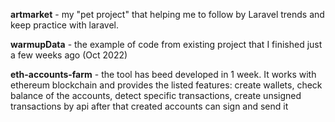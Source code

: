 **artmarket** - my "pet project" that helping me to follow by Laravel trends and keep practice with laravel.

**warmupData** - the example of code from existing project that I finished just a few weeks ago (Oct 2022)

**eth-accounts-farm** - the tool has beed developed in 1 week. It works with ethereum blockchain and provides the listed features: create wallets, check balance of the accounts, detect specific transactions, create unsigned transactions by api after that created accounts can sign and send it
